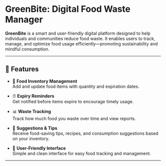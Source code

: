 # GreenBite: Digital Food Waste Manager

**GreenBite** is a smart and user-friendly digital platform designed to help individuals and communities reduce food waste. It enables users to track, manage, and optimize food usage efficiently—promoting sustainability and mindful consumption.

---

## 🌱 Features

- 📝 **Food Inventory Management**  
  Add and update food items with quantity and expiration dates.

- ⏰ **Expiry Reminders**  
  Get notified before items expire to encourage timely usage.

- 📊 **Waste Tracking**  
  Track how much food you waste over time and view reports.

- 🧠 **Suggestions & Tips**  
  Receive food-saving tips, recipes, and consumption suggestions based on your inventory.

- 🔐 **User-Friendly Interface**  
  Simple and clean interface for easy food tracking and management.

---
